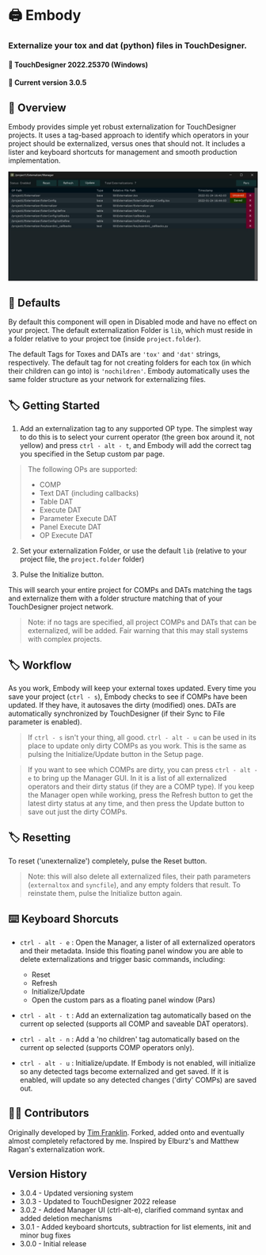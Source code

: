 # :printer: Embody
### Externalize your tox and dat (python) files in TouchDesigner. 
#### :floppy_disk: TouchDesigner 2022.25370 (Windows)
#### :floppy_disk: Current version 3.0.5

## :notebook_with_decorative_cover: Overview
Embody provides simple yet robust externalization for TouchDesigner projects. It uses a tag-based approach to identify which operators in your project should be externalized, versus ones that should not. It includes a lister and keyboard shortcuts for management and smooth production implementation.

<img src='https://raw.githubusercontent.com/dylanroscover/Embody/master/img/screenshot1.jpg' width='700'>

## :page_with_curl: Defaults
By default this component will open in Disabled mode and have no effect on your project. The default externalization Folder is `lib`, which must reside in a folder relative to your project toe (inside `project.folder`).

The default Tags for Toxes and DATs are `'tox'` and `'dat'` strings, respectively. The default tag for not creating folders for each tox (in which their children can go into) is `'nochildren'`. Embody automatically uses the same folder structure as your network for externalizing files.

## :label: Getting Started
1. Add an externalization tag to any supported OP type. The simplest way to do this is to select your current operator (the green box around it, not yellow) and press `ctrl - alt - t`, and Embody will add the correct tag you specified in the Setup custom par page.

> The following OPs are supported:
> - COMP
> - Text DAT (including callbacks)
> - Table DAT
> - Execute DAT
> - Parameter Execute DAT
> - Panel Execute DAT
> - OP Execute DAT

2. Set your externalization Folder, or use the default `lib` (relative to your project file, the `project.folder` folder)

3. Pulse the Initialize button. 

This will search your entire project for COMPs and DATs matching the tags and externalize them with a folder structure matching that of your TouchDesigner project network.

> Note: if no tags are specified, all project COMPs and DATs that can be externalized, will be added. Fair warning that this may stall systems with complex projects.

## :label: Workflow
As you work, Embody will keep your external toxes updated. Every time you save your project (`ctrl - s`), Embody checks to see if COMPs have been updated. If they have, it autosaves the dirty (modified) ones. DATs are automatically synchronized by TouchDesigner (if their Sync to File parameter is enabled).

> If `ctrl - s` isn't your thing, all good. `ctrl - alt - u` can be used in its place to update only dirty COMPs as you work. This is the same as pulsing the Initialize/Update button in the Setup page.

> If you want to see which COMPs are dirty, you can press `ctrl - alt - e` to bring up the Manager GUI. In it is a list of all externalized operators and their dirty status (if they are a COMP type). If you keep the Manager open while working, press the Refresh button to get the latest dirty status at any time, and then press the Update button to save out just the dirty COMPs.


## :label: Resetting
To reset ('unexternalize') completely, pulse the Reset button.

> Note: this will also delete all externalized files, their path parameters (`externaltox` and `syncfile`), and any empty folders that result. To reinstate them, pulse the Initialize button again.

## :keyboard: Keyboard Shorcuts
- `ctrl - alt - e` :  Open the Manager, a lister of all externalized operators and their metadata. Inside this floating panel window you are able to delete externalizations and trigger basic commands, including:
	- Reset
	- Refresh
	- Initialize/Update
	- Open the custom pars as a floating panel window (Pars)

- `ctrl - alt - t` : Add an externalization tag automatically based on the current op selected (supports all COMP and saveable 
DAT operators).

- `ctrl - alt - n` : Add a 'no children' tag automatically based on the current op selected (supports COMP operators only).

- `ctrl - alt - u` : Initialize/update. If Embody is not enabled, will initialize so any detected tags become externalized and get saved. If it is enabled, will update so any detected changes ('dirty' COMPs) are saved out.

## :man_juggling: Contributors
Originally developed by [Tim Franklin](https://github.com/franklin113/). Forked, added onto and eventually almost completely refactored by me. Inspired by Elburz's and Matthew Ragan's externalization work.

## Version History
- 3.0.4 - Updated versioning system
- 3.0.3 - Updated to TouchDesigner 2022 release 
- 3.0.2 - Added Manager UI (ctrl-alt-e), clarified command syntax and added deletion mechanisms
- 3.0.1 - Added keyboard shortcuts, subtraction for list elements, init and minor bug fixes 
- 3.0.0 - Initial release
